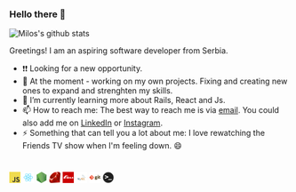 ### Hello there 👋

![Milos's github stats](https://github-readme-stats.vercel.app/api?username=milosvukadinovic&show_icons=true&hide_border=true)

Greetings! I am an aspiring software developer from Serbia.

-  :exclamation::exclamation: Looking for a new opportunity.
- 🔭 At the moment - working on my own projects. Fixing and creating new ones to expand and strenghten my skills.
- 🌱 I’m currently learning more about Rails, React and Js.
- 📫 How to reach me: The best way to reach me is via [email](mailto:milos.vukadinovic11@gmail.com). You could also add me on [LinkedIn](https://www.linkedin.com/in/milosvukadinovic/) or [Instagram](https://www.instagram.com/milos_vukadinovic11/).
- ⚡ Something that can tell you a lot about me: I love rewatching the Friends TV show when I'm feeling down. 😄
#
<code><img height="20" src="https://raw.githubusercontent.com/github/explore/80688e429a7d4ef2fca1e82350fe8e3517d3494d/topics/javascript/javascript.png"></code>
<code><img height="20" src="https://raw.githubusercontent.com/github/explore/80688e429a7d4ef2fca1e82350fe8e3517d3494d/topics/react/react.png"></code>
<code><img height="20" src="https://raw.githubusercontent.com/github/explore/80688e429a7d4ef2fca1e82350fe8e3517d3494d/topics/nodejs/nodejs.png"></code>
<code><img height="20" src="https://raw.githubusercontent.com/github/explore/80688e429a7d4ef2fca1e82350fe8e3517d3494d/topics/ruby/ruby.png"></code>
<code><img height="20" src="https://raw.githubusercontent.com/github/explore/80688e429a7d4ef2fca1e82350fe8e3517d3494d/topics/rails/rails.png"></code>
<code><img height="20" src="https://raw.githubusercontent.com/github/explore/80688e429a7d4ef2fca1e82350fe8e3517d3494d/topics/mysql/mysql.png"></code>
<code><img height="20" src="https://raw.githubusercontent.com/github/explore/80688e429a7d4ef2fca1e82350fe8e3517d3494d/topics/git/git.png"></code>
<code><img height="20" src="https://raw.githubusercontent.com/github/explore/80688e429a7d4ef2fca1e82350fe8e3517d3494d/topics/terminal/terminal.png"></code>
